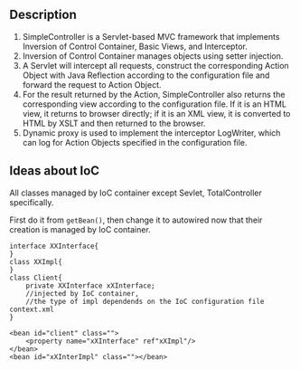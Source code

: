 ## Description

<!-- 1. A simple controller based on Servlet and JSP.
2. Elements are provided such as Interceptor, XSLT component and XML Proccessor which is a runtime processor used for invoking Java classes at runtime based on XML data.
3. Setter injection and inversion of control support based on reflection.
 -->
1. SimpleController is a Servlet-based MVC framework that implements Inversion of Control Container, Basic Views, and Interceptor.
2. Inversion of Control Container manages objects using setter injection.
2. A Servlet will intercept all requests, construct the corresponding Action Object with Java Reflection according to the configuration file and forward the request to Action Object.
3. For the result returned by the Action, SimpleController also returns the corresponding view according to the configuration file. If it is an HTML view, it returns to browser directly; if it is an XML view, it is converted to HTML by XSLT and then returned to the browser.
4. Dynamic proxy is used to implement the interceptor LogWriter, which can log for Action Objects specified in the configuration file.

## Ideas about IoC
All classes managed by IoC container except Sevlet, TotalController specifically.

First do it from `getBean()`, then change it to autowired now that their creation is managed by IoC container.
```
interface XXInterface{
}
class XXImpl{
}
class Client{
    private XXInterface xXInterface;
    //injected by IoC container, 
    //the type of impl dependends on the IoC configuration file context.xml
}

<bean id="client" class="">
    <property name="xXInterface" ref"xXImpl"/>
</bean>
<bean id="xXInterImpl" class=""></bean>
```

<!-- ## 项目说明

1.SimpleController是一个简单的基于Servlet的控制器，实现了控制反转、基本视图和拦截器。  
2.可以拦截所有请求，根据配置文件用反射构造相应Action并转发请求。  
3.对于Action返回的结果，SimpleController也根据配置文件返回相应视图：如果是HTML视图，直接返回；若是XML视图，则通过XSLT转化为HTML后再返回浏览器。  
4.使用了动态代理机制实现拦截器LogWriter，能对配置文件中指定使用这一拦截器的Action记录日志。  

 -->